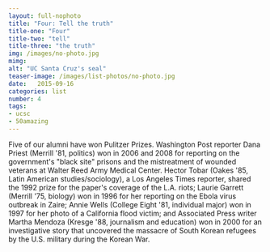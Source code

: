 ```yaml
---
layout: full-nophoto
title: "Four: Tell the truth"
title-one: "Four"
title-two: "tell"
title-three: "the truth"
img: /images/no-photo.jpg
mimg: 
alt: "UC Santa Cruz's seal"
teaser-image: /images/list-photos/no-photo.jpg
date:   2015-09-16
categories: list
number: 4
tags:
- ucsc
- 50amazing
---
```

Five of our alumni have won Pulitzer Prizes. Washington Post reporter Dana Priest (Merrill '81, politics) won in 2006 and 2008 for reporting on the government's "black site" prisons and the mistreatment of wounded veterans at Walter Reed Army Medical Center. Hector Tobar (Oakes '85, Latin American studies/sociology), a Los Angeles Times reporter, shared the 1992 prize for the paper's coverage of the L.A. riots; Laurie Garrett (Merrill '75, biology) won in 1996 for her reporting on the Ebola virus outbreak in Zaire; Annie Wells (College Eight '81, individual major) won in 1997 for her photo of a California flood victim; and Associated Press writer Martha Mendoza (Kresge '88, journalism and education) won in 2000 for an investigative story that uncovered the massacre of South Korean refugees by the U.S. military during the Korean War. 